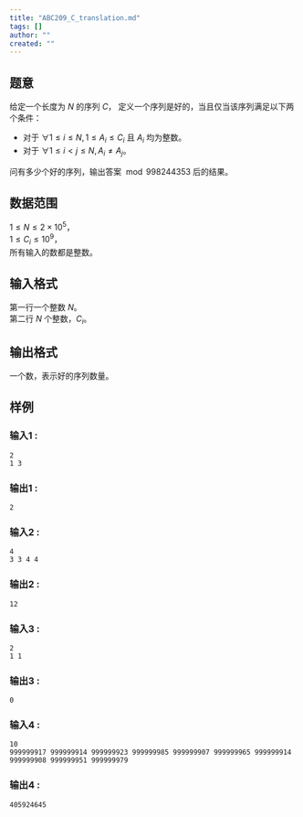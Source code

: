 ```yaml
---
title: "ABC209_C_translation.md"
tags: []
author: ""
created: ""
---
```


## 题意  

给定一个长度为 $N$ 的序列 $C$，
定义一个序列是好的，当且仅当该序列满足以下两个条件：    
- 对于 $\forall 1\le i\le N , 1\le A_i\le C_i$ 且 $A_i$ 均为整数。    
- 对于 $\forall 1\le i < j \le N , A_i \neq A_j$。  

问有多少个好的序列，输出答案 $\bmod 998244353$ 后的结果。        

## 数据范围

$1\le N\le 2\times 10^5$，                     
$1\le C_i\le 10^{9}$，                                 
所有输入的数都是整数。  

## 输入格式

第一行一个整数 $N$。        
第二行 $N$ 个整数，$C_i$。  
          
## 输出格式

一个数，表示好的序列数量。        

## 样例

### 输入1 :
```
2
1 3
```

### 输出1 :
```
2
```

### 输入2 :
```
4
3 3 4 4
```

### 输出2 :
```
12
```

### 输入3 :
```
2
1 1
```

### 输出3 :
```
0
```   

### 输入4 :
```
10
999999917 999999914 999999923 999999985 999999907 999999965 999999914 999999908 999999951 999999979
```

### 输出4 :
```
405924645
```  

